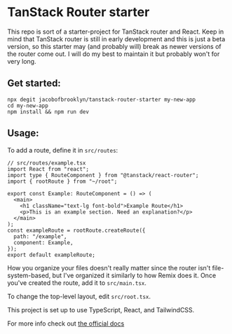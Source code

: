 # TanStack Router starter
This repo is sort of a starter-project for TanStack router and React. Keep in mind that TanStack router is still in early development and this is just a beta version, so this starter may (and probably will) break as newer versions of the router come out. I will do my best to maintain it but probably won't for very long.

## Get started:
```
npx degit jacobofbrooklyn/tanstack-router-starter my-new-app
cd my-new-app
npm install && npm run dev
```

## Usage:
To add a route, define it in `src/routes`:
```tsx
// src/routes/example.tsx
import React from "react";
import type { RouteComponent } from "@tanstack/react-router";
import { rootRoute } from "~/root";

export const Example: RouteComponent = () => (
  <main>
    <h1 className="text-lg font-bold">Example Route</h1>
    <p>This is an example section. Need an explanation?</p>
  </main>
);
const exampleRoute = rootRoute.createRoute({
  path: "/example",
  component: Example,
});
export default exampleRoute;
```
How you organize your files doesn't really matter since the router isn't file-system-based, but I've organized it similarly to how Remix does it. Once you've created the route, add it to `src/main.tsx`.

To change the top-level layout, edit `src/root.tsx`.

This project is set up to use TypeScript, React, and TailwindCSS.

For more info check out [the official docs](https://tanstack.com/router/1)
